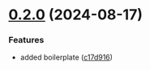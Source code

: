 # [0.2.0](https://github.com/oneduo/nestjs-flystorage/compare/v0.1.0...v0.2.0) (2024-08-17)

### Features

- added boilerplate ([c17d916](https://github.com/oneduo/nestjs-flystorage/commit/c17d916e68821a9ef26100e4fff7d0698420e3b5))
